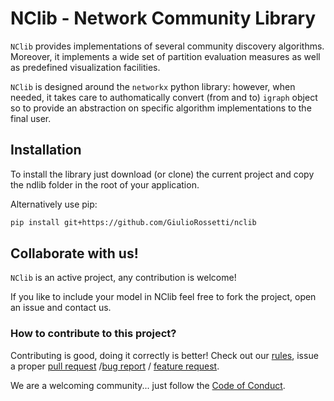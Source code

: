 # NClib - Network Community Library

``NClib`` provides implementations of several community discovery algorithms.
Moreover, it implements a wide set of partition evaluation measures as well as predefined visualization facilities.

``NClib`` is designed around the ``networkx`` python library: however, when needed, it takes care to authomatically convert (from and to) ``igraph`` object so to provide an abstraction on specific algorithm implementations to the final user.

## Installation

To install the library just download (or clone) the current project and copy the ndlib folder in the root of your application.

Alternatively use pip:
```bash
pip install git+https://github.com/GiulioRossetti/nclib
```

## Collaborate with us!

``NClib`` is an active project, any contribution is welcome!

If you like to include your model in NClib feel free to fork the project, open an issue and contact us.

### How to contribute to this project?

Contributing is good, doing it correctly is better! Check out our [rules](https://github.com/GiulioRossetti/nclib/blob/master/.github/CONTRIBUTING.md), issue a proper [pull request](https://github.com/GiulioRossetti/nclib/blob/master/.github/PULL_REQUEST_TEMPLATE.md) /[bug report](https://github.com/GiulioRossetti/nclib/blob/master/.github/ISSUE_TEMPLATE/bug_report.md) / [feature request](https://github.com/GiulioRossetti/nclib/blob/master/.github/ISSUE_TEMPLATE/feature_request.md).

We are a welcoming community... just follow the [Code of Conduct](https://github.com/GiulioRossetti/nclib/blob/master/.github/CODE_OF_CONDUCT.md).
